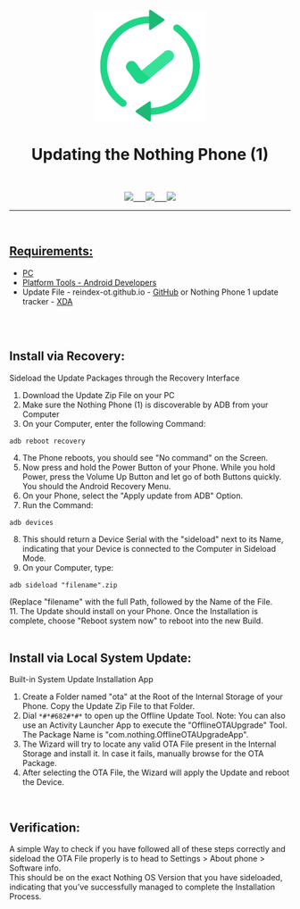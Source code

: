 <p align="center"><img src="https://github.com/K3V1991/Updating-the-Nothing-Phone-_1_/blob/main/Update-Nothing-Phone.png" width="200"></a>
<h1 align="center"><b>Updating the Nothing Phone (1)</b></h1>
<br />

<p align="center">
<a href="https://ko-fi.com/k3v1991" alt="Ko-fi"><img src="https://img.shields.io/badge/Ko--fi-F16061?style=for-the-badge&logo=ko-fi&logoColor=white"> &emsp;
<a href="https://www.paypal.com/cgi-bin/webscr?cmd=_s-xclick&hosted_button_id=HW8B98TVDLKWA" alt="PayPal"><img src="https://img.shields.io/badge/PayPal-00457C?style=for-the-badge&logo=paypal&logoColor=white"> &emsp;
<a href="https://github.com/K3V1991/Donate-Crypto/blob/main/README.md" alt="Crypto"><img src="https://img.shields.io/badge/Bitcoin-000?style=for-the-badge&logo=bitcoin&logoColor=white">
</p>
<hr />
<br />

## Requirements:
* PC
* Platform Tools - [Android Developers](https://developer.android.com/studio/releases/platform-tools)
* Update File - reindex-ot.github.io - [GitHub](https://reindex-ot.github.io/) or Nothing Phone 1 update tracker - [XDA](https://www.xda-developers.com/nothing-phone-1-nothing-os-update-tracker/)
<br />
<br />

## Install via Recovery:
Sideload the Update Packages through the Recovery Interface

1. Download the Update Zip File on your PC
2. Make sure the Nothing Phone (1) is discoverable by ADB from your Computer
3. On your Computer, enter the following Command:
```
adb reboot recovery
```
4. The Phone reboots, you should see "No command" on the Screen. 
5. Now press and hold the Power Button of your Phone. While you hold Power, press the Volume Up Button and let go of both Buttons quickly. You should the Android Recovery Menu.
6. On your Phone, select the "Apply update from ADB" Option.
7. Run the Command: 
```
adb devices
```
8. This should return a Device Serial with the "sideload" next to its Name, indicating that your Device is connected to the Computer in Sideload Mode.
9. On your Computer, type:
```
adb sideload "filename".zip
```
(Replace "filename" with the full Path, followed by the Name of the File. <br />
11. The Update should install on your Phone. Once the Installation is complete, choose "Reboot system now" to reboot into the new Build.
<br />
<br />

## Install via Local System Update:
Built-in System Update Installation App

1. Create a Folder named "ota" at the Root of the Internal Storage of your Phone. Copy the Update Zip File to that Folder.
2. Dial ```*#*#682#*#*``` to open up the Offline Update Tool.
Note: You can also use an Activity Launcher App to execute the "OfflineOTAUpgrade" Tool. The Package Name is "com.nothing.OfflineOTAUpgradeApp".
3. The Wizard will try to locate any valid OTA File present in the Internal Storage and install it. In case it fails, manually browse for the OTA Package.
4. After selecting the OTA File, the Wizard will apply the Update and reboot the Device.
<br />

## Verification:
A simple Way to check if you have followed all of these steps correctly and sideload the OTA File properly is to head to Settings > About phone > Software info. <br />
This should be on the exact Nothing OS Version that you have sideloaded, indicating that you’ve successfully managed to complete the Installation Process.
